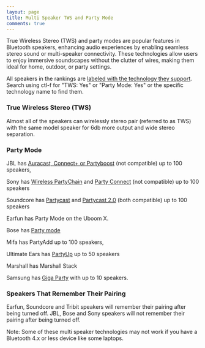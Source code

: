 ```yaml
---
layout: page
title: Multi Speaker TWS and Party Mode
comments: true
---
```


True Wireless Stereo (TWS) and party modes are popular features in Bluetooth speakers, enhancing audio experiences by enabling seamless stereo sound or multi-speaker connectivity. These technologies allow users to enjoy immersive soundscapes without the clutter of wires, making them ideal for home, outdoor, or party settings.

All speakers in the rankings are [labeled with the technology they support](/#all-portable-bluetooth-speakers-ranked). Search using ctl-f for "TWS: Yes" or "Party Mode: Yes" or the specific technology name to find them.

### True Wireless Stereo (TWS)

Almost all of the speakers can wirelessly stereo pair (referred to as TWS) with the same model speaker for 6db more output and wide stereo separation. 

### Party Mode

JBL has [Auracast, Connect+ or Partyboost](https://uk.jbl.com/blog/connect-jbl-speakers.html) (not compatible) up to 100 speakers, 

Sony has [Wireless PartyChain](https://www.sony.com/electronics/support/articles/MC000028) and [Party Connect](https://www.sony.com/electronics/support/articles/MC000028) (not compatible) up to 100 speakers

Soundcore has [Partycast](https://us.soundcore.com/pages/partycast) and [Partycast 2.0](https://support.soundcore.com/s/article/What-are-the-differences-between-Partycast-2-0-and-Partycast-1-0) (both compatible) up to 100 speakers

Earfun has Party Mode on the Uboom X.

Bose has [Party mode](https://www.bose.co.uk/en_gb/support/articles/HC1597/productCodes/soundlink_color_ii/article.html)

Mifa has PartyAdd up to 100 speakers, 

Ultimate Ears has [PartyUp](https://www.ultimateears.com/en-us/features/party-up.html) up to 50 speakers

Marshall has Marshall Stack

Samsung has [Giga Party](https://www.samsung.com/us/support/answer/ANS00086422/) with up to 10 speakers. 

### Speakers That Remember Their Pairing

Earfun, Soundcore and Tribit speakers will remember their pairing after being turned off. JBL, Bose and Sony speakers will not remember their pairing after being turned off.

Note: Some of these multi speaker technologies may not work if you have a Bluetooth 4.x or less device like some laptops. 
